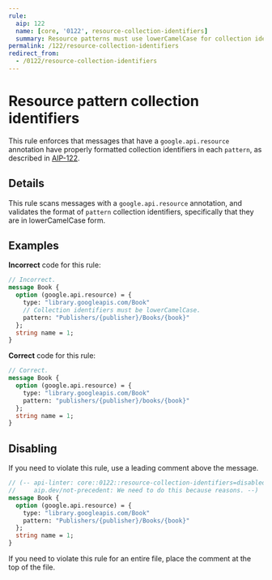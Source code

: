 ```yaml
---
rule:
  aip: 122
  name: [core, '0122', resource-collection-identifiers]
  summary: Resource patterns must use lowerCamelCase for collection identifiers.
permalink: /122/resource-collection-identifiers
redirect_from:
  - /0122/resource-collection-identifiers
---
```


# Resource pattern collection identifiers

This rule enforces that messages that have a `google.api.resource` annotation
have properly formatted collection identifiers in each `pattern`, as described
in [AIP-122][].

## Details

This rule scans messages with a `google.api.resource` annotation, and validates
the format of `pattern` collection identifiers, specifically that they are in
lowerCamelCase form.

## Examples

**Incorrect** code for this rule:

```proto
// Incorrect.
message Book {
  option (google.api.resource) = {
    type: "library.googleapis.com/Book"
    // Collection identifiers must be lowerCamelCase.
    pattern: "Publishers/{publisher}/Books/{book}"
  };
  string name = 1;
}
```

**Correct** code for this rule:

```proto
// Correct.
message Book {
  option (google.api.resource) = {
    type: "library.googleapis.com/Book"
    pattern: "publishers/{publisher}/books/{book}"
  };
  string name = 1;
}
```

## Disabling

If you need to violate this rule, use a leading comment above the message.

```proto
// (-- api-linter: core::0122::resource-collection-identifiers=disabled
//     aip.dev/not-precedent: We need to do this because reasons. --)
message Book {
  option (google.api.resource) = {
    type: "library.googleapis.com/Book"
    pattern: "Publishers/{publisher}/Books/{book}"
  };
  string name = 1;
}
```

If you need to violate this rule for an entire file, place the comment at the
top of the file.

[aip-122]: http://aip.dev/122
[aip.dev/not-precedent]: https://aip.dev/not-precedent
